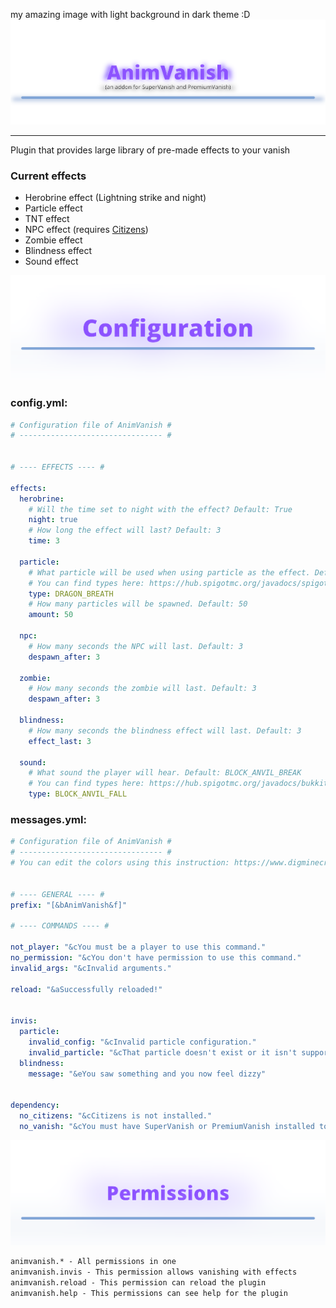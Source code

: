 my amazing image with light background in dark theme :D
![Title](docs/title.png)
___
Plugin that provides large library of pre-made effects to your vanish

### Current effects
- Herobrine effect (Lightning strike and night)
- Particle effect
- TNT effect
- NPC effect (requires [Citizens](https://www.spigotmc.org/resources/citizens.13811/))
- Zombie effect
- Blindness effect
- Sound effect

![Title](docs/config.png)
### config.yml: 
```yaml
# Configuration file of AnimVanish #
# -------------------------------- #


# ---- EFFECTS ---- #

effects:
  herobrine:
    # Will the time set to night with the effect? Default: True
    night: true
    # How long the effect will last? Default: 3
    time: 3

  particle:
    # What particle will be used when using particle as the effect. Default: DRAGON_BREATH
    # You can find types here: https://hub.spigotmc.org/javadocs/spigot/org/bukkit/Particle.html#enum-constant-summary
    type: DRAGON_BREATH
    # How many particles will be spawned. Default: 50
    amount: 50

  npc:
    # How many seconds the NPC will last. Default: 3
    despawn_after: 3

  zombie:
    # How many seconds the zombie will last. Default: 3
    despawn_after: 3

  blindness:
    # How many seconds the blindness effect will last. Default: 3
    effect_last: 3

  sound:
    # What sound the player will hear. Default: BLOCK_ANVIL_BREAK
    # You can find types here: https://hub.spigotmc.org/javadocs/bukkit/org/bukkit/Sound.html#enum-constant-summary
    type: BLOCK_ANVIL_FALL

```
### messages.yml:
```yaml
# Configuration file of AnimVanish #
# -------------------------------- #
# You can edit the colors using this instruction: https://www.digminecraft.com/lists/color_list_pc.php


# ---- GENERAL ---- #
prefix: "[&bAnimVanish&f]"

# ---- COMMANDS ---- #

not_player: "&cYou must be a player to use this command."
no_permission: "&cYou don't have permission to use this command."
invalid_args: "&cInvalid arguments."

reload: "&aSuccessfully reloaded!"


invis:
  particle:
    invalid_config: "&cInvalid particle configuration."
    invalid_particle: "&cThat particle doesn't exist or it isn't supported."
  blindness:
    message: "&eYou saw something and you now feel dizzy"


dependency:
  no_citizens: "&cCitizens is not installed."
  no_vanish: "&cYou must have SuperVanish or PremiumVanish installed to use this command."
```
![Title](docs/permissions.png)
```txt
animvanish.* - All permissions in one
animvanish.invis - This permission allows vanishing with effects
animvanish.reload - This permission can reload the plugin
animvanish.help - This permissions can see help for the plugin
```